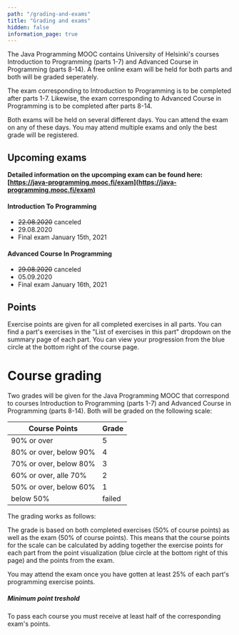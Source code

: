 ```yaml
---
path: "/grading-and-exams"
title: "Grading and exams"
hidden: false
information_page: true
---
```


The Java Programming MOOC contains University of Helsinki's courses Introduction to Programming (parts 1-7) and Advanced Course in Programming (parts 8-14). A free online exam will be held for both parts and both will be graded seperately.

The exam corresponding to Introduction to Programming is to be completed after parts 1-7. Likewise, the exam corresponding to Advanced Course in Programming is to be completed after parts 8-14.

Both exams will be held on several different days. You can attend the exam on any of these days. You may attend multiple exams and only the best grade will be registered.

## Upcoming exams

**Detailed information on the upcomping exam can be found here: [https://java-programming.mooc.fi/exam](https://java-programming.mooc.fi/exam)**

#### Introduction To Programming

* ~~22.08.2020~~ canceled
* 29.08.2020
* Final exam January 15th, 2021

#### Advanced Course In Programming

* ~~29.08.2020~~ canceled
* 05.09.2020
* Final exam January 16th, 2021

## Points

Exercise points are given for all completed exercises in all parts. You can find a part's exercises in the "List of exercises in this part" dropdown on the summary page of each part. You can view your progression from the blue circle at the bottom right of the course page.

# Course grading

Two grades will be given for the Java Programming MOOC that correspond to courses Introduction to Programming (parts 1-7) and Advanced Course in Programming (parts 8-14). Both will be graded on the following scale:

<table>
    <thead>
    <tr>
        <th>Course Points</th>
        <th>Grade</th>
    </tr>
    </thead>
    <tbody>
    <tr>
        <td>90% or over</td>
        <td>5</td>
    </tr>
    <tr>
        <td>80% or over, below 90%</td>
        <td>4</td>
    </tr>
    <tr>
        <td>70% or over, below 80%</td>
        <td>3</td>
    </tr>
    <tr>
        <td>60% or over, alle 70%</td>
        <td>2</td>
    </tr>
    <tr>
        <td>50% or over, below 60%</td>
        <td>1</td>
    </tr>
    <tr>
        <td>below 50%</td>
        <td>failed</td>
    </tr>
    </tbody>
</table>

The grading works as follows:

The grade is based on both completed exercises (50% of course points) as well as the exam (50% of course points). This means that the course points for the scale can be calculated by adding together the exercise points for each part from the point visualization (blue circle at the bottom right of this page) and the points from the exam.

You may attend the exam once you have gotten at least 25% of each part's programming exercise points.

##### Minimum point treshold

To pass each course you must receive at least half of the corresponding exam's points.

<!--

Arvostelu toimii seuraavasti:

Kurssissa arvostelu perustuu sekä tehtyihin tehtäviin (50% kokonaispisteistä) että kokeeseen (50% kokonaispisteistä). Tämä tarkoittaa sitä, että arvosteluasteikon kokonaispisteet saadaan laskemalla tämän sivun pistevisualisaation (sininen pallo oikeassa alakulmassa) kurssipisteet ja saamasi koepisteet yhteen.

Kokeeseen saa osallistua kun on tehnyt vähintään 25% jokaisen osan ohjelmointitehtävien pisteistä.

#### Koeleikkuri

Molemmissa kursseissa kokeesta tulee saada vähintään puolet kokeen pisteistä kurssin läpäiseksi. -->
